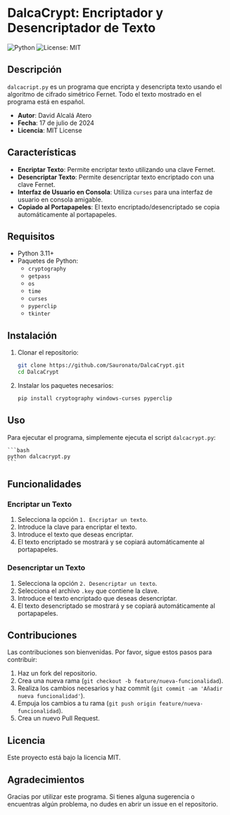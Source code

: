 ﻿# DalcaCrypt: Encriptador y Desencriptador de Texto

![Python](https://img.shields.io/badge/Python-3.11+-blue)
![License: MIT](https://img.shields.io/badge/License-MIT-yellow.svg)

## Descripción

`dalcacript.py` es un programa que encripta y desencripta texto usando el algoritmo de cifrado simétrico Fernet. Todo el texto mostrado en el programa está en español.

- **Autor**: David Alcalá Atero
- **Fecha**: 17 de julio de 2024
- **Licencia**: MIT License

## Características

- **Encriptar Texto**: Permite encriptar texto utilizando una clave Fernet.
- **Desencriptar Texto**: Permite desencriptar texto encriptado con una clave Fernet.
- **Interfaz de Usuario en Consola**: Utiliza `curses` para una interfaz de usuario en consola amigable.
- **Copiado al Portapapeles**: El texto encriptado/desencriptado se copia automáticamente al portapapeles.

## Requisitos

- Python 3.11+
- Paquetes de Python:
  - `cryptography`
  - `getpass`
  - `os`
  - `time`
  - `curses`
  - `pyperclip`
  - `tkinter`

## Instalación

1. Clonar el repositorio:

   ```bash
   git clone https://github.com/Sauronato/DalcaCrypt.git
   cd DalcaCrypt
   ```

2. Instalar los paquetes necesarios:
    ```bash
    pip install cryptography windows-curses pyperclip
    ```

## Uso
Para ejecutar el programa, simplemente ejecuta el script `dalcacrypt.py`:

    ```bash
    python dalcacrypt.py
    ```
    
## Funcionalidades

### Encriptar un Texto

1. Selecciona la opción `1. Encriptar un texto`.
2. Introduce la clave para encriptar el texto.
3. Introduce el texto que deseas encriptar.
4. El texto encriptado se mostrará y se copiará automáticamente al portapapeles.

### Desencriptar un Texto

1. Selecciona la opción `2. Desencriptar un texto`.
2. Selecciona el archivo `.key` que contiene la clave.
3. Introduce el texto encriptado que deseas desencriptar.
4. El texto desencriptado se mostrará y se copiará automáticamente al portapapeles.

## Contribuciones

Las contribuciones son bienvenidas. Por favor, sigue estos pasos para contribuir:

1. Haz un fork del repositorio.
2. Crea una nueva rama (`git checkout -b feature/nueva-funcionalidad`).
3. Realiza los cambios necesarios y haz commit (`git commit -am 'Añadir nueva funcionalidad'`).
4. Empuja los cambios a tu rama (`git push origin feature/nueva-funcionalidad`).
5. Crea un nuevo Pull Request.

## Licencia

Este proyecto está bajo la licencia MIT.

## Agradecimientos

Gracias por utilizar este programa. Si tienes alguna sugerencia o encuentras algún problema, no dudes en abrir un issue en el repositorio.
